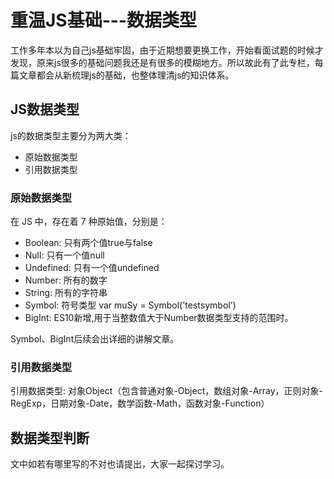 # 重温JS基础---数据类型
工作多年本以为自己js基础牢固，由于近期想要更换工作，开始看面试题的时候才发现，原来js很多的基础问题我还是有很多的模糊地方。所以故此有了此专栏，每篇文章都会从新梳理js的基础，也整体理清js的知识体系。

## JS数据类型
js的数据类型主要分为两大类：
+ 原始数据类型
+ 引用数据类型

### 原始数据类型
在 JS 中，存在着 7 种原始值，分别是：
+ Boolean: 只有两个值true与false
+ Null: 只有一个值null
+ Undefined: 只有一个值undefined
+ Number: 所有的数字
+ String: 所有的字符串
+ Symbol: 符号类型 var muSy = Symbol('testsymbol')
+ BigInt: ES10新增,用于当整数值大于Number数据类型支持的范围时。

Symbol、BigInt后续会出详细的讲解文章。
### 引用数据类型
引用数据类型: 对象Object（包含普通对象-Object，数组对象-Array，正则对象-RegExp，日期对象-Date，数学函数-Math，函数对象-Function）

## 数据类型判断

文中如若有哪里写的不对也请提出，大家一起探讨学习。